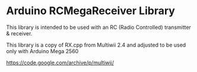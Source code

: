 # Arduino RCMegaReceiver Library

This library is intended to be used with an RC (Radio Controlled) transmitter & receiver.

This library is a copy of RX.cpp from Multiwii 2.4 and adjusted to be used only with Arduino Mega 2560

https://code.google.com/archive/p/multiwii/
